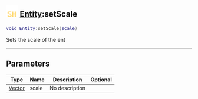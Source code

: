 ## <img src="../../.gitbook/assets/shared.png" width="32" height="32" /> [Entity](../entity/README.md):setScale

```lua
void Entity:setScale(scale)
```

Sets the scale of the ent

-----------------
## Parameters

| Type   | Name | Description | Optional |
| ------ | ---- | ----------- | -------: |
| [Vector](../vector/README.md) | scale | No description |  |
